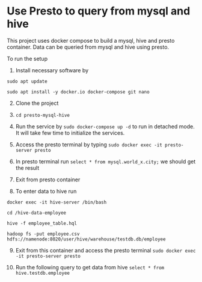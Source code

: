 # Use Presto to query from mysql and hive

This project uses docker compose to build a mysql, hive and presto container. Data can be queried from mysql and hive using presto.

To run the setup

1. Install necessary software by 

`sudo apt update` 

`sudo apt install -y docker.io docker-compose git nano`

2. Clone the project

3. `cd presto-mysql-hive`

4. Run the service by 
`sudo docker-compose up -d`
to run in detached mode. It will take few time to initialize the services.

5. Access the presto terminal by typing
`sudo docker exec -it presto-server presto`

6. In presto terminal run
`select * from mysql.world_x.city;`
we should get the result

7. Exit from presto container

8. To enter data to hive run

`docker exec -it hive-server /bin/bash`

`cd /hive-data-employee`

`hive -f employee_table.hql`

`hadoop fs -put employee.csv hdfs://namenode:8020/user/hive/warehouse/testdb.db/employee`

9. Exit from this container and access the presto terminal 
`sudo docker exec -it presto-server presto`


10. Run the following query to get data from hive
`select * from hive.testdb.employee`

